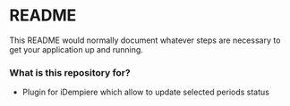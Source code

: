 # README #

This README would normally document whatever steps are necessary to get your application up and running.

### What is this repository for? ###

* Plugin for iDempiere which allow to update selected periods status